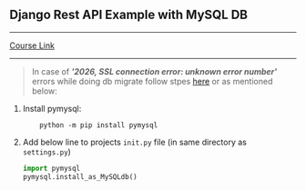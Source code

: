 ## Django Rest API Example with MySQL DB

***
[Course Link](https://www.udemy.com/course/api-engineer-node-python-django-postman-postgresql/learn/lecture/27436790#overview)

***
> In case of ***'2026, SSL connection error: unknown error number'*** errors while doing db migrate follow stpes [here](https://stackoverflow.com/questions/68914963/2026-ssl-connection-error-unknown-error-number-encountered-by-my-django-app) or as mentioned below:

1. Install pymysql:
    ```console
        python -m pip install pymysql
    ```

2. Add below line to projects `init.py` file (in same directory as `settings.py`)
    ```python
    import pymysql
    pymysql.install_as_MySQLdb()
    ```